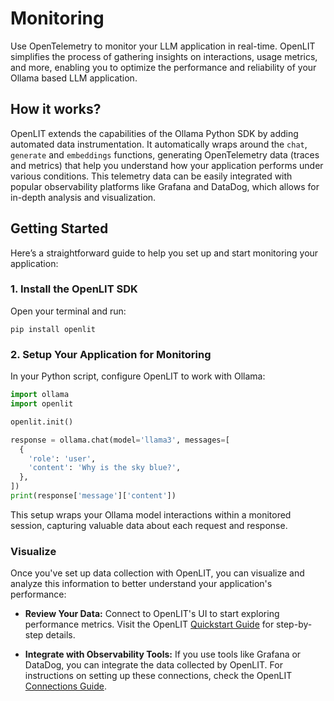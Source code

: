# Monitoring

Use OpenTelemetry to monitor your LLM application in real-time. OpenLIT simplifies the process of gathering insights on interactions, usage metrics, and more, enabling you to optimize the performance and reliability of your Ollama based LLM application.

## How it works?

OpenLIT extends the capabilities of the Ollama Python SDK by adding automated data instrumentation. It automatically wraps around the `chat`, `generate` and `embeddings` functions, generating OpenTelemetry data (traces and metrics) that help you understand how your application performs under various conditions. This telemetry data can be easily integrated with popular observability platforms like Grafana and DataDog, which allows for in-depth analysis and visualization.

## Getting Started

Here’s a straightforward guide to help you set up and start monitoring your application:

### 1. Install the OpenLIT SDK
Open your terminal and run:

```shell
pip install openlit
```

### 2. Setup Your Application for Monitoring
In your Python script, configure OpenLIT to work with Ollama:

```python
import ollama
import openlit

openlit.init()

response = ollama.chat(model='llama3', messages=[
  {
    'role': 'user',
    'content': 'Why is the sky blue?',
  },
])
print(response['message']['content'])
```
This setup wraps your Ollama model interactions within a monitored session, capturing valuable data about each request and response.

### Visualize

Once you've set up data collection with OpenLIT, you can visualize and analyze this information to better understand your application's performance:

- **Review Your Data:** Connect to OpenLIT's UI to start exploring performance metrics. Visit the OpenLIT [Quickstart Guide](https://docs.openlit.io/latest/quickstart) for step-by-step details.

- **Integrate with Observability Tools:** If you use tools like Grafana or DataDog, you can integrate the data collected by OpenLIT. For instructions on setting up these connections, check the OpenLIT [Connections Guide](https://docs.openlit.io/latest/connections/intro).

